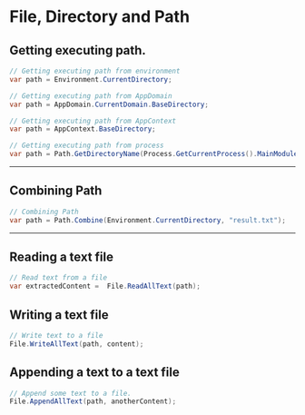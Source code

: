 # File, Directory and Path

## Getting executing path.
```C#
// Getting executing path from environment
var path = Environment.CurrentDirectory;

// Getting executing path from AppDomain
var path = AppDomain.CurrentDomain.BaseDirectory;

// Getting executing path from AppContext
var path = AppContext.BaseDirectory;

// Getting executing path from process
var path = Path.GetDirectoryName(Process.GetCurrentProcess().MainModule?.FileName);
```
---

## Combining Path
```C#
// Combining Path
var path = Path.Combine(Environment.CurrentDirectory, "result.txt");
```
---

## Reading a text file
```C#
// Read text from a file
var extractedContent =  File.ReadAllText(path);
```

## Writing a text file
```C#
// Write text to a file
File.WriteAllText(path, content);
```

## Appending a text to a text file
```C#
// Append some text to a file.
File.AppendAllText(path, anotherContent);
```

